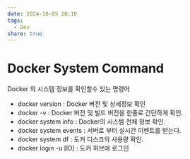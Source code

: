 ```yaml
---
date: 2024-10-05 20:10
tags:
  - Dev
share: true
---
```


# Docker System Command

Docker 의 시스템 정보를 확인할수 있는 명령어 

- docker version : Docker 버전 및 상세정보 확인
- docker -v : Docker 버전 및 빌드 버전을 한줄로 간단하게 확인.
- docker system info : Docker의 시스템 전체 정보 확인.
- docker system events : 서버로 부터 실시간 이벤트를 받는다. 
- docker system df : 도커 디스크의 사용량 확인.
- docker login -u [ID] : 도커 허브에 로그인
